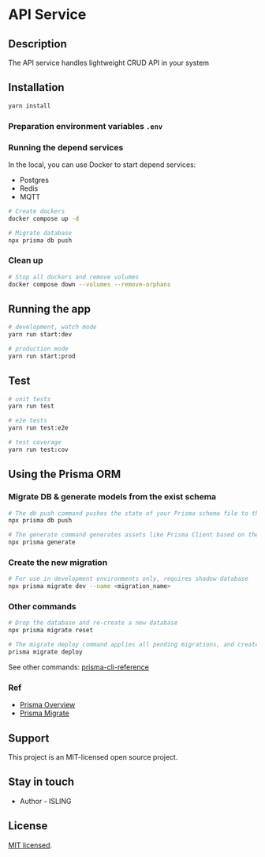 # API Service

## Description

The API service handles lightweight CRUD API in your system

## Installation

```bash
yarn install
```

### Preparation environment variables `.env`

### Running the depend services

In the local, you can use Docker to start depend services:

- Postgres
- Redis
- MQTT

```bash
# Create dockers
docker compose up -d

# Migrate database
npx prisma db push
```

### Clean up

```bash
# Stop all dockers and remove volumes
docker compose down --volumes --remove-orphans
```

## Running the app

```bash
# development, watch mode
yarn run start:dev

# production mode
yarn run start:prod
```

## Test

```bash
# unit tests
yarn run test

# e2e tests
yarn run test:e2e

# test coverage
yarn run test:cov
```

## Using the Prisma ORM

### Migrate DB & generate models from the exist schema

```bash
# The db push command pushes the state of your Prisma schema file to the database without using migrations. It creates the database if the database does not exist
npx prisma db push

# The generate command generates assets like Prisma Client based on the generator and data model blocks defined in your prisma/schema.prisma file
npx prisma generate
```

### Create the new migration

```bash
# For use in development environments only, requires shadow database
npx prisma migrate dev --name <migration_name>
```

### Other commands

```bash
# Drop the database and re-create a new database
npx prisma migrate reset

# The migrate deploy command applies all pending migrations, and creates the database if it does not exist. Primarily used in non-development environments
prisma migrate deploy
```

See other commands: [prisma-cli-reference](https://www.prisma.io/docs/orm/reference/prisma-cli-reference)

### Ref

- [Prisma Overview](https://www.prisma.io/docs/orm/prisma-schema/overview)
- [Prisma Migrate](https://www.prisma.io/docs/orm/prisma-migrate/getting-started)

## Support

This project is an MIT-licensed open source project.

## Stay in touch

- Author - ISLING

## License

[MIT licensed](LICENSE).

